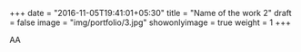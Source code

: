 +++
date = "2016-11-05T19:41:01+05:30"
title = "Name of the work 2"
draft = false
image = "img/portfolio/3.jpg"
showonlyimage = true
weight = 1
+++

AA